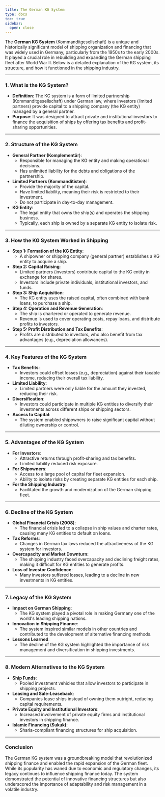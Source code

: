 ```yaml
---
title: The German KG System
type: docs
toc: true
sidebar:
  open: close
---
```

The **German KG System** (Kommanditgesellschaft) is a unique and historically significant model of shipping organization and financing that was widely used in Germany, particularly from the 1950s to the early 2000s. It played a crucial role in rebuilding and expanding the German shipping fleet after World War II. Below is a detailed explanation of the KG system, its structure, and how it functioned in the shipping industry.

---

### **1. What is the KG System?**
   - **Definition**: The KG system is a form of limited partnership (Kommanditgesellschaft) under German law, where investors (limited partners) provide capital to a shipping company (the KG entity) managed by a general partner.
   - **Purpose**: It was designed to attract private and institutional investors to finance the acquisition of ships by offering tax benefits and profit-sharing opportunities.

---

### **2. Structure of the KG System**
   - **General Partner (Komplementär)**:
     - Responsible for managing the KG entity and making operational decisions.
     - Has unlimited liability for the debts and obligations of the partnership.
   - **Limited Partners (Kommanditisten)**:
     - Provide the majority of the capital.
     - Have limited liability, meaning their risk is restricted to their investment.
     - Do not participate in day-to-day management.
   - **KG Entity**:
     - The legal entity that owns the ship(s) and operates the shipping business.
     - Typically, each ship is owned by a separate KG entity to isolate risk.

---

### **3. How the KG System Worked in Shipping**
   - **Step 1: Formation of the KG Entity**:
     - A shipowner or shipping company (general partner) establishes a KG entity to acquire a ship.
   - **Step 2: Capital Raising**:
     - Limited partners (investors) contribute capital to the KG entity in exchange for shares.
     - Investors include private individuals, institutional investors, and funds.
   - **Step 3: Ship Acquisition**:
     - The KG entity uses the raised capital, often combined with bank loans, to purchase a ship.
   - **Step 4: Operation and Revenue Generation**:
     - The ship is chartered or operated to generate revenue.
     - Revenue is used to cover operating costs, repay loans, and distribute profits to investors.
   - **Step 5: Profit Distribution and Tax Benefits**:
     - Profits are distributed to investors, who also benefit from tax advantages (e.g., depreciation allowances).

---

### **4. Key Features of the KG System**
   - **Tax Benefits**:
     - Investors could offset losses (e.g., depreciation) against their taxable income, reducing their overall tax liability.
   - **Limited Liability**:
     - Limited partners were only liable for the amount they invested, reducing their risk.
   - **Diversification**:
     - Investors could participate in multiple KG entities to diversify their investments across different ships or shipping sectors.
   - **Access to Capital**:
     - The system enabled shipowners to raise significant capital without diluting ownership or control.

---

### **5. Advantages of the KG System**
   - **For Investors**:
     - Attractive returns through profit-sharing and tax benefits.
     - Limited liability reduced risk exposure.
   - **For Shipowners**:
     - Access to a large pool of capital for fleet expansion.
     - Ability to isolate risks by creating separate KG entities for each ship.
   - **For the Shipping Industry**:
     - Facilitated the growth and modernization of the German shipping fleet.

---

### **6. Decline of the KG System**
   - **Global Financial Crisis (2008)**:
     - The financial crisis led to a collapse in ship values and charter rates, causing many KG entities to default on loans.
   - **Tax Reforms**:
     - Changes in German tax laws reduced the attractiveness of the KG system for investors.
   - **Overcapacity and Market Downturn**:
     - The shipping industry faced overcapacity and declining freight rates, making it difficult for KG entities to generate profits.
   - **Loss of Investor Confidence**:
     - Many investors suffered losses, leading to a decline in new investments in KG entities.

---

### **7. Legacy of the KG System**
   - **Impact on German Shipping**:
     - The KG system played a pivotal role in making Germany one of the world's leading shipping nations.
   - **Innovation in Shipping Finance**:
     - The system inspired similar models in other countries and contributed to the development of alternative financing methods.
   - **Lessons Learned**:
     - The decline of the KG system highlighted the importance of risk management and diversification in shipping investments.

---

### **8. Modern Alternatives to the KG System**
   - **Ship Funds**:
     - Pooled investment vehicles that allow investors to participate in shipping projects.
   - **Leasing and Sale-Leaseback**:
     - Companies lease ships instead of owning them outright, reducing capital requirements.
   - **Private Equity and Institutional Investors**:
     - Increased involvement of private equity firms and institutional investors in shipping finance.
   - **Islamic Financing (Sukuk)**:
     - Sharia-compliant financing structures for ship acquisition.

---

### **Conclusion**
The German KG system was a groundbreaking model that revolutionized shipping finance and enabled the rapid expansion of the German fleet. While its popularity has waned due to economic and regulatory changes, its legacy continues to influence shipping finance today. The system demonstrated the potential of innovative financing structures but also underscored the importance of adaptability and risk management in a volatile industry.
